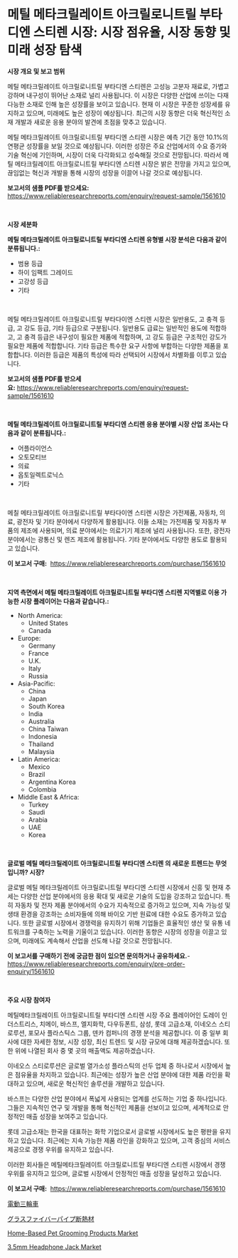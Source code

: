 <p><h1>메틸 메타크릴레이트 아크릴로니트릴 부타디엔 스티렌 시장: 시장 점유율, 시장 동향 및 미래 성장 탐색</h1></p><p><strong>시장 개요 및 보고 범위</strong></p>
<p><p>메틸 메타크릴레이트 아크릴로니트릴 부타디엔 스티렌은 고성능 고분자 재료로, 가볍고 강하며 내구성이 뛰어난 소재로 널리 사용됩니다. 이 시장은 다양한 산업에 쓰이는 다재다능한 소재로 인해 높은 성장률을 보이고 있습니다. 현재 이 시장은 꾸준한 성장세를 유지하고 있으며, 미래에도 높은 성장이 예상됩니다. 최근의 시장 동향은 더욱 혁신적인 소재 개발과 새로운 응용 분야의 발견에 초점을 맞추고 있습니다.</p><p>메틸 메타크릴레이트 아크릴로니트릴 부타디엔 스티렌 시장은 예측 기간 동안 10.1%의 연평균 성장률을 보일 것으로 예상됩니다. 이러한 성장은 주요 산업에서의 수요 증가와 기술 혁신에 기인하며, 시장이 더욱 다각화되고 성숙해질 것으로 전망됩니다. 따라서 메틸 메타크릴레이트 아크릴로니트릴 부타디엔 스티렌 시장은 밝은 전망을 가지고 있으며, 끊임없는 혁신과 개발을 통해 시장의 성장을 이끌어 나갈 것으로 예상됩니다.</p></p>
<p><strong>보고서의 샘플 PDF를 받으세요:</strong> <a href="https://www.reliableresearchreports.com/enquiry/request-sample/1561610">https://www.reliableresearchreports.com/enquiry/request-sample/1561610</a></p>
<p>&nbsp;</p>
<p><strong>시장 세분화</strong></p>
<p><strong>메틸 메타크릴레이트 아크릴로니트릴 부타디엔 스티렌 유형별 시장 분석은 다음과 같이 분류됩니다.:</strong></p>
<p><ul><li>범용 등급</li><li>하이 임팩트 그레이드</li><li>고강성 등급</li><li>기타</li></ul></p>
<p>&nbsp;</p>
<p><p>메틸 메타크릴레이트 아크릴로니트릴 부타다이엔 스티렌 시장은 일반용도, 고 충격 등급, 고 강도 등급, 기타 등급으로 구분됩니다. 일반용도 급료는 일반적인 용도에 적합하고, 고 충격 등급은 내구성이 필요한 제품에 적합하며, 고 강도 등급은 구조적인 강도가 필요한 제품에 적합합니다. 기타 등급은 특수한 요구 사항에 부합하는 다양한 제품을 포함합니다. 이러한 등급은 제품의 특성에 따라 선택되어 시장에서 차별화를 이루고 있습니다.</p></p>
<p><strong>보고서의 샘플 PDF를 받으세요:</strong>&nbsp;<a href="https://www.reliableresearchreports.com/enquiry/request-sample/1561610">https://www.reliableresearchreports.com/enquiry/request-sample/1561610</a></p>
<p>&nbsp;</p>
<p><strong> 메틸 메타크릴레이트 아크릴로니트릴 부타디엔 스티렌 응용 분야별 시장 산업 조사는 다음과 같이 분류됩니다.:</strong></p>
<p><ul><li>어플라이언스</li><li>오토모티브</li><li>의료</li><li>옵토일렉트로닉스</li><li>기타</li></ul></p>
<p>&nbsp;</p>
<p><p>메칠 메타크릴레이트 아크릴로니트릴 부타다이엔 스티렌 시장은 가전제품, 자동차, 의료, 광전자 및 기타 분야에서 다양하게 활용됩니다. 이들 소재는 가전제품 및 자동차 부품의 제조에 사용되며, 의료 분야에서는 의료기기 제조에 널리 사용됩니다. 또한, 광전자 분야에서는 광통신 및 렌즈 제조에 활용됩니다. 기타 분야에서도 다양한 용도로 활용되고 있습니다.</p></p>
<p><strong>이 보고서 구매:</strong>&nbsp; <a href="https://www.reliableresearchreports.com/purchase/1561610">https://www.reliableresearchreports.com/purchase/1561610</a></p>
<p>&nbsp;</p>
<p><strong>지역 측면에서 메틸 메타크릴레이트 아크릴로니트릴 부타디엔 스티렌 지역별로 이용 가능한 시장 플레이어는 다음과 같습니다.:</strong></p>
<p><ul>
    <li>
        North America:
        <ul>
            <li>United States</li>
            <li>Canada</li>
        </ul>
    </li>
    <li>
        Europe:
        <ul>
            <li>Germany</li>
            <li>France</li>
            <li>U.K.</li>
            <li>Italy</li>
            <li>Russia</li>
        </ul>
    </li>
    <li>
        Asia-Pacific:
        <ul>
            <li>China</li>
            <li>Japan</li>
            <li>South Korea</li>
            <li>India</li>
            <li>Australia</li>
            <li>China Taiwan</li>
            <li>Indonesia</li>
            <li>Thailand</li>
            <li>Malaysia</li>
        </ul>
    </li>
    <li>
        Latin America:
        <ul>
            <li>Mexico</li>
            <li>Brazil</li>
            <li>Argentina Korea</li>
            <li>Colombia</li>
        </ul>
    </li>
    <li>
        Middle East & Africa:
        <ul>
            <li>Turkey</li>
            <li>Saudi</li>
            <li>Arabia</li>
            <li>UAE</li>
            <li>Korea</li>
        </ul>
    </li>
    </ul></p>
<p>&nbsp;</p>
<p><strong>글로벌 메틸 메타크릴레이트 아크릴로니트릴 부타디엔 스티렌 의 새로운 트렌드는 무엇입니까? 시장?</strong></p>
<p><p>글로벌 메틸 메타크릴레이트 아크릴로니트릴 부타디엔 스티렌 시장에서 신흥 및 현재 추세는 다양한 산업 분야에서의 응용 확대 및 새로운 기술의 도입을 강조하고 있습니다. 특히 자동차 및 전자 제품 분야에서의 수요가 지속적으로 증가하고 있으며, 지속 가능성 및 생태 환경을 강조하는 소비자들에 의해 바이오 기반 원료에 대한 수요도 증가하고 있습니다. 또한 글로벌 시장에서 경쟁력을 유지하기 위해 기업들은 효율적인 생산 및 유통 네트워크를 구축하는 노력을 기울이고 있습니다. 이러한 동향은 시장의 성장을 이끌고 있으며, 미래에도 계속해서 산업을 선도해 나갈 것으로 전망됩니다.</p></p>
<p><strong>이 보고서를 구매하기 전에 궁금한 점이 있으면 문의하거나 공유하세요.</strong>- <a href="https://www.reliableresearchreports.com/enquiry/pre-order-enquiry/1561610">https://www.reliableresearchreports.com/enquiry/pre-order-enquiry/1561610</a></p>
<p>&nbsp;</p>
<p><strong>주요 시장 참여자</strong></p>
<p><p>메틸메타크릴레이트 아크릴로니트릴 부타디엔 스티렌 시장 주요 플레이어인 도레이 인더스트리스, 치메이, 바스프, 엘지화학, 다우듀폰트, 삼성, 롯데 고급소재, 이네오스 스티로루션, 포모사 플라스틱스 그룹, 덴카 컴퍼니의 경쟁 분석을 제공합니다. 이 중 일부 회사에 대한 자세한 정보, 시장 성장, 최신 트렌드 및 시장 규모에 대해 제공하겠습니다. 또한 위에 나열된 회사 중 몇 곳의 매출액도 제공하겠습니다.</p><p>이네오스 스티로루션은 글로벌 열가소성 플라스틱의 선두 업체 중 하나로서 시장에서 높은 점유율을 차지하고 있습니다. 최근에는 성장가 높은 산업 분야에 대한 제품 라인을 확대하고 있으며, 새로운 혁신적인 솔루션을 개발하고 있습니다.</p><p>바스프는 다양한 산업 분야에서 폭넓게 사용되는 업계를 선도하는 기업 중 하나입니다. 그들은 지속적인 연구 및 개발을 통해 혁신적인 제품을 선보이고 있으며, 세계적으로 안정적인 매출 성장을 보여주고 있습니다.</p><p>롯데 고급소재는 한국을 대표하는 화학 기업으로서 글로벌 시장에서도 높은 평판을 유지하고 있습니다. 최근에는 지속 가능한 제품 라인을 강화하고 있으며, 고객 중심의 서비스 제공으로 경쟁 우위를 유지하고 있습니다.</p><p>이러한 회사들은 메틸메타크릴레이트 아크릴로니트릴 부타디엔 스티렌 시장에서 경쟁 우위를 유지하고 있으며, 글로벌 시장에서 안정적인 매출 성장을 달성하고 있습니다.</p></p>
<p><strong>이 보고서 구매:</strong>&nbsp;&nbsp;<a href="https://www.reliableresearchreports.com/purchase/1561610">https://www.reliableresearchreports.com/purchase/1561610</a></p>
<p><p><a href="https://medium.com/@craigurcottrte8/%E9%9B%BB%E5%8B%95%E4%B8%89%E8%BC%AA%E8%BB%8A%E5%B8%82%E5%A0%B4-%E7%A8%AE%E9%A1%9E-%E7%94%A8%E9%80%94-%E3%81%8A%E3%82%88%E3%81%B3%E5%9C%B0%E7%90%86%E3%81%AB%E3%82%88%E3%82%8B%E5%8C%85%E6%8B%AC%E7%9A%84%E3%81%AA%E8%A9%95%E4%BE%A1-9ce3179948dd">電動三輪車</a></p><p><a href="https://medium.com/@pedrogers56456/%E3%82%AC%E3%83%A9%E3%82%B9%E7%B9%8A%E7%B6%AD%E3%83%91%E3%82%A4%E3%83%97%E6%96%AD%E7%86%B1%E6%9D%90%E3%81%AE%E5%B8%82%E5%A0%B4%E8%AA%BF%E6%9F%BB%E3%83%AC%E3%83%9D%E3%83%BC%E3%83%88-%E3%81%9D%E3%81%AE%E6%AD%B4%E5%8F%B2%E3%81%A8%E4%BA%88%E6%B8%AC2031%E5%B9%B4%E3%81%BE%E3%81%A7%E3%81%AE2024-3a5ffbf9e6fa">グラスファイバーパイプ断熱材</a></p><p><a href="https://github.com/peachesmcdowel1/Market-Research-Report-List-1/blob/main/home-based-pet-grooming-products-market.md">Home-Based Pet Grooming Products Market</a></p><p><a href="https://github.com/edytherolanlouisejk1miz0wig/Market-Research-Report-List-1/blob/main/35mm-headphone-jack-market.md">3.5mm Headphone Jack Market</a></p></p>

